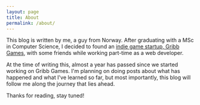 ```yaml
---
layout: page
title: About
permalink: /about/
---
```


This blog is written by me, a guy from Norway. After graduating with a MSc in Computer Science, I decided to found an [indie game startup, Gribb Games](https://gribbgames.com), with some friends while working part-time as a web developer.

At the time of writing this, almost a year has passed since we started working on Gribb Games. I'm planning on doing posts about what has happened and what I've learned so far, but most importantly, this blog will follow me along the journey that lies ahead.

Thanks for reading, stay tuned!
